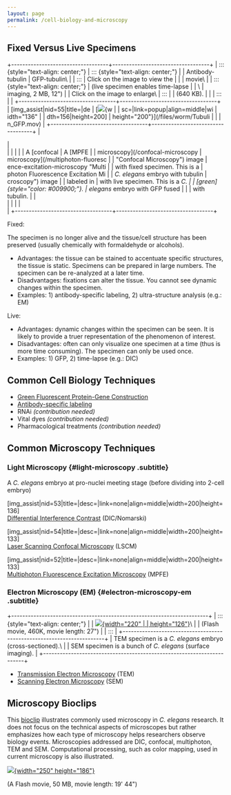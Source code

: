 ```yaml
---
layout: page
permalink: /cell-biology-and-microscopy
---
```

Fixed Versus Live Specimens
---------------------------

+-----------------------------------+-----------------------------------+
| ::: {style="text-align: center;"} | ::: {style="text-align: center;"} |
| Antibody-tubulin                  | GFP-tubulin\                      |
| :::                               | Click on the image to view the    |
|                                   | movie\                            |
| ::: {style="text-align: center;"} | (live specimen enables time-lapse |
| \                                 | imaging, 2 MB, 12\")              |
| Click on the image to enlarge\    | :::                               |
| (640 KB).                         |                                   |
| :::                               |                                   |
+-----------------------------------+-----------------------------------+
| \[img\_assist\|nid=55\|title=\|de | [![](/files/worm/MPFELiveS.jpg){w |
| sc=\|link=popup\|align=middle\|wi | idth="136"                        |
| dth=156\|height=200\]             | height="200"}](/files/worm/Tubuli |
|                                   | n_GFP.mov)                        |
+-----------------------------------+-----------------------------------+
| <div>                             | <div>                             |
|                                   |                                   |
| A [confocal                       | A [MPFE                           |
| microscopy](/confocal-microscopy  | microscopy](/multiphoton-fluoresc |
| "Confocal Microscopy") image      | ence-excitation-microscopy "Multi |
| with fixed specimen. This is a    | photon Fluorescence Excitation Mi |
| *C. elegans* embryo with tubulin  | croscopy") image                  |
| labeled in                        | with live specimen. This is a *C. |
| [green]{style="color: #009900;"}. | elegans* embryo with GFP fused    |
|                                   | with tubulin.                     |
| </div>                            |                                   |
|                                   | </div>                            |
+-----------------------------------+-----------------------------------+

Fixed:

The specimen is no longer alive and the tissue/cell structure has been
preserved (usually chemically with formaldehyde or alcohols).

-   Advantages: the tissue can be stained to accentuate specific
    structures, the tissue is static. Specimens can be prepared in large
    numbers. The specimen can be re-analyzed at a later time.
-   Disadvantages: fixations can alter the tissue. You cannot see
    dynamic changes within the specimen.
-   Examples: 1) antibody-specific labeling, 2) ultra-structure analysis
    (e.g.: EM)

Live:

-   Advantages: dynamic changes within the specimen can be seen. It is
    likely to provide a truer representation of the phenomenon of
    interest.
-   Disadvantages: often can only visualize one specimen at a time (thus
    is more time consuming). The specimen can only be used once.
-   Examples: 1) GFP, 2) time-lapse (e.g.: DIC)

Common Cell Biology Techniques
------------------------------

-   [Green Fluorescent Protein-Gene
    Construction](green-fluorescent-protein-gene-construction)
-   [Antibody-specific labeling](antibody-specific-labeling)
-   RNAi *(contribution needed)*
-   Vital dyes *(contribution needed)*
-   Pharmacological treatments *(contribution needed)*

Common Microscopy Techniques
----------------------------

### Light Microscopy {#light-microscopy .subtitle}

<div>

A *C. elegans* embryo at pro-nuclei meeting stage (before dividing into
2-cell embryo)

</div>

<div>

\[img\_assist\|nid=53\|title=\|desc=\|link=none\|align=middle\|width=200\|height=136\]\
[Differential Interference
Contrast](/differential-interference-contrast-dic-microscopy "Differential Interference Contrast (DIC) Microscopy")
(DIC/Nomarski)

</div>

<div>

\[img\_assist\|nid=54\|title=\|desc=\|link=none\|align=middle\|width=200\|height=133\]\
[Laser Scanning Confocal
Microscopy](/confocal-microscopy "Confocal Microscopy") (LSCM)

</div>

<div>

\[img\_assist\|nid=52\|title=\|desc=\|link=none\|align=middle\|width=200\|height=133\]\
[Multiphoton Fluorescence Excitation
Microscopy](/multiphoton-fluorescence-excitation-microscopy "Multiphoton Fluorescence Excitation Microscopy") (MPFE)

</div>

### Electron Microscopy (EM) {#electron-microscopy-em .subtitle}

+-----------------------------------------------------------------------+
| ::: {style="text-align: center;"}                                     |
| [![](/files/worm/EM.jpg){width="220"                                  |
| height="126"}](/files/worm/EM.swf)\                                   |
| (Flash movie, 460K, movie length: 27\")                               |
| :::                                                                   |
+-----------------------------------------------------------------------+
| TEM specimen is a *C. elegans* embryo (cross-sectioned).\             |
| SEM specimen is a bunch of *C. elegans* (surface imaging).            |
+-----------------------------------------------------------------------+

-   [Transmission Electron
    Microscopy](/transmission-electron-microscopy-tem "Transmission Electron Microscopy (TEM)")
    (TEM)
-   [Scanning Electron
    Microscopy](/scanning-electron-microscopy-sem "Scanning Electron Microscopy (SEM)")
    (SEM)

Microscopy Bioclips
-------------------

This [bioclip](http://www.bioclips.com/) illustrates commonly used
microscopy in *C. elegans* research. It does not focus on the technical
aspects of microscopes but rather emphasizes how each type of microscopy
helps researchers observe biology events. Microscopies addressed are
DIC, confocal, multiphoton, TEM and SEM. Computational processing, such
as color mapping, used in current microscopy is also illustrated.

[![](/files/worm/MicroscopyBioclip.jpg){width="250"
height="186"}](/files/worm/Microscopy.swf)

(A Flash movie, 50 MB, movie length: 19\' 44\")
